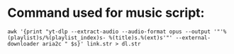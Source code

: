 # Command used for music script:
```
awk '{print "yt-dlp --extract-audio --audio-format opus --output '"'%(playlist)s/%(playlist_index)s- %(title)s.%(ext)s'"' --external-downloader aria2c " $s}' link.str > dl.str
```
